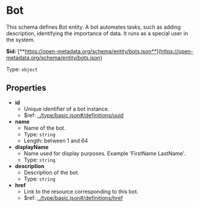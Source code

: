 # Bot

This schema defines Bot entity. A bot automates tasks, such as adding description, identifying the importance of data. It runs as a special user in the system.

**$id:** [**https://open-metadata.org/schema/entity/bots.json**](https://open-metadata.org/schema/entity/bots.json)

Type: `object`

## Properties

* **id**
  * Unique identifier of a bot instance.
  * $ref: [../type/basic.json\#/definitions/uuid](../types/basic.md#types-definitions-in-this-schema)
* **name**
  * Name of the bot.
  * Type: `string`
  * Length: between 1 and 64
* **displayName**
  * Name used for display purposes. Example 'FirstName LastName'.
  * Type: `string`
* **description**
  * Description of the bot.
  * Type: `string`
* **href**
  * Link to the resource corresponding to this bot.
  * $ref: [../type/basic.json\#/definitions/href](../types/basic.md#types-definitions-in-this-schema)

